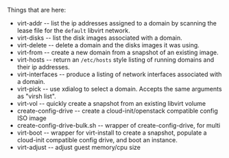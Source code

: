 Things that are here:

- virt-addr -- list the ip addresses assigned to a domain by scanning
  the lease file for the `default` libvirt network.
- virt-disks -- list the disk images associated with a domain.
- virt-delete -- delete a domain and the disks images it was using.
- virt-from -- create a new domain from a snapshot of an existing
  image.
- virt-hosts -- return an `/etc/hosts` style listing of running
  domains and their ip addresses.
- virt-interfaces -- produce a listing of network interfaces
  associated with a domain.
- virt-pick -- use xdialog to select a domain.  Accepts the same
  arguments as "virsh list".
- virt-vol -- quickly create a snapshot from an existing libvirt
  volume
- create-config-drive -- create a cloud-init/openstack compatible
  config ISO image
- create-config-drive-bulk.sh -- wrapper of create-config-drive, for multi
- virt-boot -- wrapper for virt-install to create a snapshot,
  populate a cloud-init compatible config drive, and boot an instance.
- virt-adjust -- adjust guest memory/cpu size